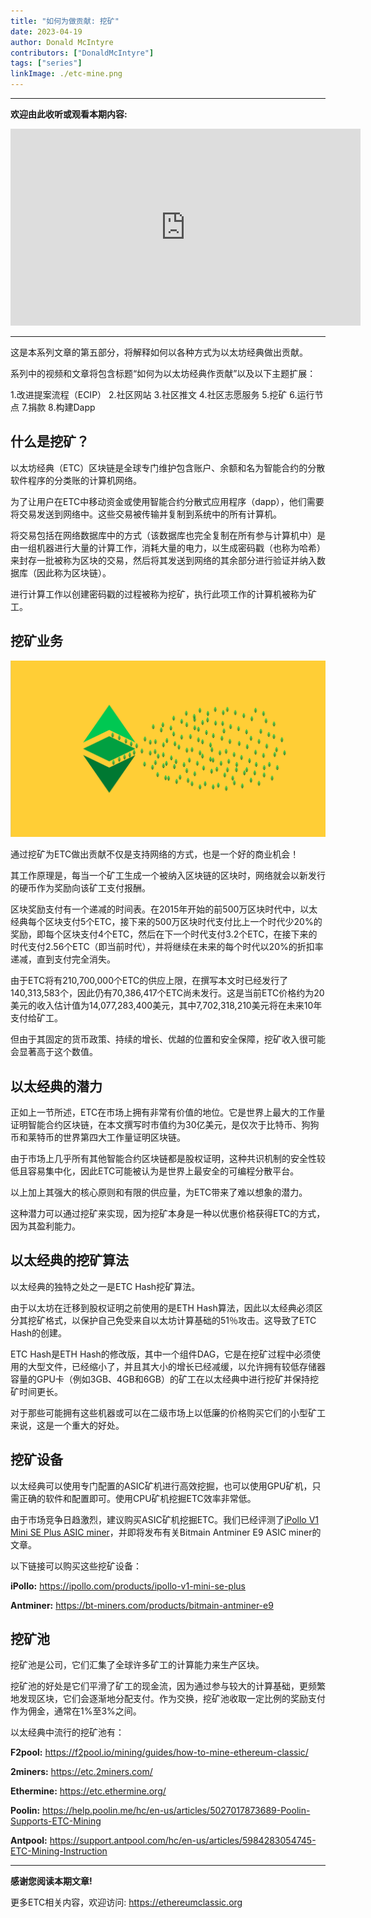 ```yaml
---
title: "如何为做贡献: 挖矿"
date: 2023-04-19
author: Donald McIntyre
contributors: ["DonaldMcIntyre"]
tags: ["series"]
linkImage: ./etc-mine.png
---
```


---
**欢迎由此收听或观看本期内容:**

<iframe width="560" height="315" src="https://www.youtube.com/embed/TbsxAUtlcjk" title="YouTube video player" frameborder="0" allow="accelerometer; autoplay; clipboard-write; encrypted-media; gyroscope; picture-in-picture; web-share" allowfullscreen></iframe>

---

这是本系列文章的第五部分，将解释如何以各种方式为以太坊经典做出贡献。

系列中的视频和文章将包含标题“如何为以太坊经典作贡献”以及以下主题扩展：

1.改进提案流程（ECIP）
2.社区网站
3.社区推文
4.社区志愿服务
5.挖矿
6.运行节点
7.捐款
8.构建Dapp

## 什么是挖矿？

以太坊经典（ETC）区块链是全球专门维护包含账户、余额和名为智能合约的分散软件程序的分类账的计算机网络。

为了让用户在ETC中移动资金或使用智能合约分散式应用程序（dapp），他们需要将交易发送到网络中。这些交易被传输并复制到系统中的所有计算机。

将交易包括在网络数据库中的方式（该数据库也完全复制在所有参与计算机中）是由一组机器进行大量的计算工作，消耗大量的电力，以生成密码戳（也称为哈希）来封存一批被称为区块的交易，然后将其发送到网络的其余部分进行验证并纳入数据库（因此称为区块链）。

进行计算工作以创建密码戳的过程被称为挖矿，执行此项工作的计算机被称为矿工。

## 挖矿业务

![挖矿ETC.](./etc-mine.png)

通过挖矿为ETC做出贡献不仅是支持网络的方式，也是一个好的商业机会！

其工作原理是，每当一个矿工生成一个被纳入区块链的区块时，网络就会以新发行的硬币作为奖励向该矿工支付报酬。

区块奖励支付有一个递减的时间表。在2015年开始的前500万区块时代中，以太经典每个区块支付5个ETC，接下来的500万区块时代支付比上一个时代少20%的奖励，即每个区块支付4个ETC，然后在下一个时代支付3.2个ETC，在接下来的时代支付2.56个ETC（即当前时代），并将继续在未来的每个时代以20%的折扣率递减，直到支付完全消失。

由于ETC将有210,700,000个ETC的供应上限，在撰写本文时已经发行了140,313,583个，因此仍有70,386,417个ETC尚未发行。这是当前ETC价格约为20美元的收入估计值为14,077,283,400美元，其中7,702,318,210美元将在未来10年支付给矿工。

但由于其固定的货币政策、持续的增长、优越的位置和安全保障，挖矿收入很可能会显著高于这个数值。

## 以太经典的潜力

正如上一节所述，ETC在市场上拥有非常有价值的地位。它是世界上最大的工作量证明智能合约区块链，在本文撰写时市值约为30亿美元，是仅次于比特币、狗狗币和莱特币的世界第四大工作量证明区块链。

由于市场上几乎所有其他智能合约区块链都是股权证明，这种共识机制的安全性较低且容易集中化，因此ETC可能被认为是世界上最安全的可编程分散平台。

以上加上其强大的核心原则和有限的供应量，为ETC带来了难以想象的潜力。

这种潜力可以通过挖矿来实现，因为挖矿本身是一种以优惠价格获得ETC的方式，因为其盈利能力。

## 以太经典的挖矿算法

以太经典的独特之处之一是ETC Hash挖矿算法。

由于以太坊在迁移到股权证明之前使用的是ETH Hash算法，因此以太经典必须区分其挖矿格式，以保护自己免受来自以太坊计算基础的51％攻击。这导致了ETC Hash的创建。

ETC Hash是ETH Hash的修改版，其中一个组件DAG，它是在挖矿过程中必须使用的大型文件，已经缩小了，并且其大小的增长已经减缓，以允许拥有较低存储器容量的GPU卡（例如3GB、4GB和6GB）的矿工在以太经典中进行挖矿并保持挖矿时间更长。

对于那些可能拥有这些机器或可以在二级市场上以低廉的价格购买它们的小型矿工来说，这是一个重大的好处。

## 挖矿设备

以太经典可以使用专门配置的ASIC矿机进行高效挖掘，也可以使用GPU矿机，只需正确的软件和配置即可。使用CPU矿机挖掘ETC效率非常低。

由于市场竞争日趋激烈，建议购买ASIC矿机挖掘ETC。我们已经评测了[iPollo V1 Mini SE Plus ASIC miner](https://ethereumclassic.org/blog/2023-03-14-mining-ethereum-classic-with-an-ipollo-asic-through-2miners-pool)，并即将发布有关Bitmain Antminer E9 ASIC miner的文章。

以下链接可以购买这些挖矿设备：

**iPollo:** https://ipollo.com/products/ipollo-v1-mini-se-plus

**Antminer:** https://bt-miners.com/products/bitmain-antminer-e9

## 挖矿池

挖矿池是公司，它们汇集了全球许多矿工的计算能力来生产区块。

挖矿池的好处是它们平滑了矿工的现金流，因为通过参与较大的计算基础，更频繁地发现区块，它们会逐渐地分配支付。作为交换，挖矿池收取一定比例的奖励支付作为佣金，通常在1%至3%之间。

以太经典中流行的挖矿池有：

**F2pool:** https://f2pool.io/mining/guides/how-to-mine-ethereum-classic/

**2miners:** https://etc.2miners.com/

**Ethermine:** https://etc.ethermine.org/

**Poolin:** https://help.poolin.me/hc/en-us/articles/5027017873689-Poolin-Supports-ETC-Mining

**Antpool:** https://support.antpool.com/hc/en-us/articles/5984283054745-ETC-Mining-Instruction

---

**感谢您阅读本期文章!**

更多ETC相关内容，欢迎访问: https://ethereumclassic.org
